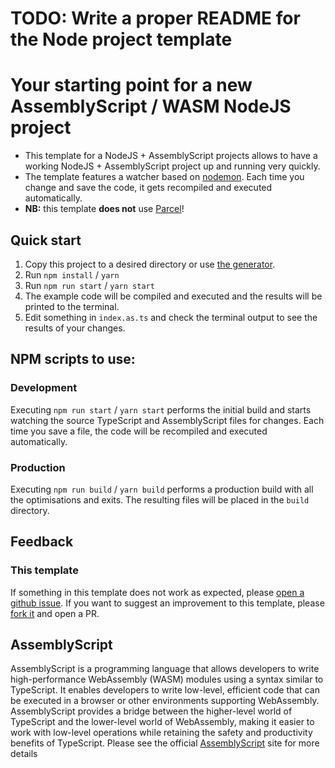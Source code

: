 # TODO: Write a proper README for the Node project template


# Your starting point for a new AssemblyScript / WASM NodeJS project
- This template for a NodeJS + AssemblyScript projects allows to have a working NodeJS + AssemblyScript project up and running very quickly.
- The template features a watcher based on [nodemon](https://www.npmjs.com/package/nodemon). Each time you change and save the code, it gets recompiled and executed automatically.  
- **NB:** this template **does not** use [Parcel](https://parceljs.org/)!


## Quick start
1. Copy this project to a desired directory or use [the generator](https://www.npmjs.com/package/assemblyscript-parcel-project-templates-codument).
2. Run `npm install` / `yarn`
3. Run `npm run start` / `yarn start`
4. The example code will be compiled and executed and the results will be printed to the terminal.
5. Edit something in `index.as.ts` and check the terminal output to see the results of your changes.

## NPM scripts to use:
### Development
Executing `npm run start` / `yarn start` performs the initial build and starts watching the source TypeScript and AssemblyScript files for changes. 
Each time you save a file, the code will be recompiled and executed automatically.

### Production
Executing `npm run build` / `yarn build` performs a production build with all the optimisations and exits.
The resulting files will be placed in the `build` directory. 

## Feedback
### This template
If something in this template does not work as expected, please [open a github issue](https://github.com/dipdowel/assemblyscript-parcel-project-templates-codument/issues).
If you want to suggest an improvement to this template, please [fork it](https://github.com/dipdowel/assemblyscript-parcel-project-templates-codument/) and open a PR.

## AssemblyScript
AssemblyScript is a programming language that allows developers to write high-performance WebAssembly (WASM) modules using a syntax similar to TypeScript. It enables developers to write low-level, efficient code that can be executed in a browser or other environments supporting WebAssembly. AssemblyScript provides a bridge between the higher-level world of TypeScript and the lower-level world of WebAssembly, making it easier to work with low-level operations while retaining the safety and productivity benefits of TypeScript.
Please see the official [AssemblyScript](https://www.assemblyscript.org) site for more details
